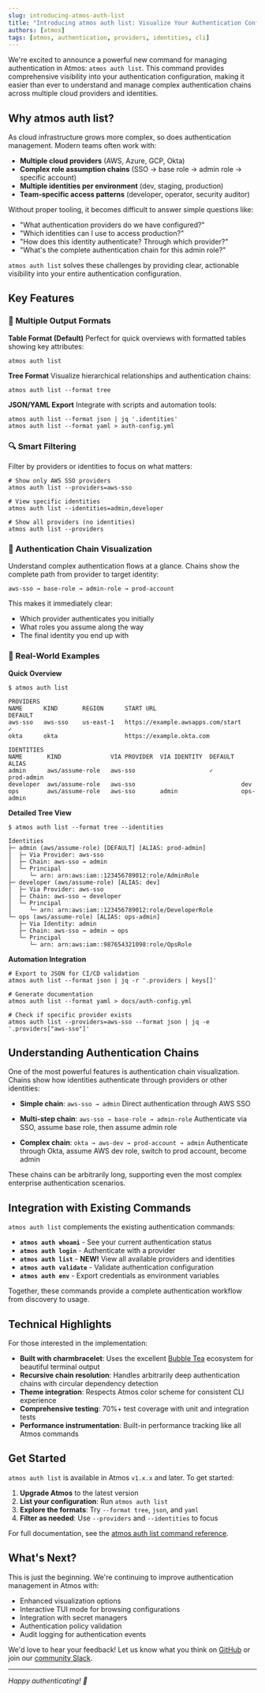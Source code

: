 ```yaml
---
slug: introducing-atmos-auth-list
title: "Introducing atmos auth list: Visualize Your Authentication Configuration"
authors: [atmos]
tags: [atmos, authentication, providers, identities, cli]
---
```


We're excited to announce a powerful new command for managing authentication in Atmos: `atmos auth list`. This command provides comprehensive visibility into your authentication configuration, making it easier than ever to understand and manage complex authentication chains across multiple cloud providers and identities.

<!--truncate-->

## Why atmos auth list?

As cloud infrastructure grows more complex, so does authentication management. Modern teams often work with:

- **Multiple cloud providers** (AWS, Azure, GCP, Okta)
- **Complex role assumption chains** (SSO → base role → admin role → specific account)
- **Multiple identities per environment** (dev, staging, production)
- **Team-specific access patterns** (developer, operator, security auditor)

Without proper tooling, it becomes difficult to answer simple questions like:
- "What authentication providers do we have configured?"
- "Which identities can I use to access production?"
- "How does this identity authenticate? Through which provider?"
- "What's the complete authentication chain for this admin role?"

`atmos auth list` solves these challenges by providing clear, actionable visibility into your entire authentication configuration.

## Key Features

### 🎨 Multiple Output Formats

**Table Format (Default)**
Perfect for quick overviews with formatted tables showing key attributes:

```shell
atmos auth list
```

**Tree Format**
Visualize hierarchical relationships and authentication chains:

```shell
atmos auth list --format tree
```

**JSON/YAML Export**
Integrate with scripts and automation tools:

```shell
atmos auth list --format json | jq '.identities'
atmos auth list --format yaml > auth-config.yml
```

### 🔍 Smart Filtering

Filter by providers or identities to focus on what matters:

```shell
# Show only AWS SSO providers
atmos auth list --providers=aws-sso

# View specific identities
atmos auth list --identities=admin,developer

# Show all providers (no identities)
atmos auth list --providers
```

### 🔗 Authentication Chain Visualization

Understand complex authentication flows at a glance. Chains show the complete path from provider to target identity:

```
aws-sso → base-role → admin-role → prod-account
```

This makes it immediately clear:
- Which provider authenticates you initially
- What roles you assume along the way
- The final identity you end up with

### 🎯 Real-World Examples

**Quick Overview**
```shell
$ atmos auth list

PROVIDERS
NAME      KIND       REGION      START URL                                DEFAULT
aws-sso   aws-sso    us-east-1   https://example.awsapps.com/start       ✓
okta      okta                   https://example.okta.com

IDENTITIES
NAME       KIND              VIA PROVIDER  VIA IDENTITY  DEFAULT  ALIAS
admin      aws/assume-role   aws-sso                     ✓        prod-admin
developer  aws/assume-role   aws-sso                              dev
ops        aws/assume-role   aws-sso       admin                  ops-admin
```

**Detailed Tree View**
```shell
$ atmos auth list --format tree --identities

Identities
├─ admin (aws/assume-role) [DEFAULT] [ALIAS: prod-admin]
│  ├─ Via Provider: aws-sso
│  ├─ Chain: aws-sso → admin
│  └─ Principal
│     └─ arn: arn:aws:iam::123456789012:role/AdminRole
├─ developer (aws/assume-role) [ALIAS: dev]
│  ├─ Via Provider: aws-sso
│  ├─ Chain: aws-sso → developer
│  └─ Principal
│     └─ arn: arn:aws:iam::123456789012:role/DeveloperRole
└─ ops (aws/assume-role) [ALIAS: ops-admin]
   ├─ Via Identity: admin
   ├─ Chain: aws-sso → admin → ops
   └─ Principal
      └─ arn: arn:aws:iam::987654321098:role/OpsRole
```

**Automation Integration**
```shell
# Export to JSON for CI/CD validation
atmos auth list --format json | jq -r '.providers | keys[]'

# Generate documentation
atmos auth list --format yaml > docs/auth-config.yml

# Check if specific provider exists
atmos auth list --providers=aws-sso --format json | jq -e '.providers["aws-sso"]'
```

## Understanding Authentication Chains

One of the most powerful features is authentication chain visualization. Chains show how identities authenticate through providers or other identities:

- **Simple chain**: `aws-sso → admin`
  Direct authentication through AWS SSO

- **Multi-step chain**: `aws-sso → base-role → admin-role`
  Authenticate via SSO, assume base role, then assume admin role

- **Complex chain**: `okta → aws-dev → prod-account → admin`
  Authenticate through Okta, assume AWS dev role, switch to prod account, become admin

These chains can be arbitrarily long, supporting even the most complex enterprise authentication scenarios.

## Integration with Existing Commands

`atmos auth list` complements the existing authentication commands:

- **`atmos auth whoami`** - See your current authentication status
- **`atmos auth login`** - Authenticate with a provider
- **`atmos auth list`** - **NEW!** View all available providers and identities
- **`atmos auth validate`** - Validate authentication configuration
- **`atmos auth env`** - Export credentials as environment variables

Together, these commands provide a complete authentication workflow from discovery to usage.

## Technical Highlights

For those interested in the implementation:

- **Built with charmbracelet**: Uses the excellent [Bubble Tea](https://github.com/charmbracelet/bubbletea) ecosystem for beautiful terminal output
- **Recursive chain resolution**: Handles arbitrarily deep authentication chains with circular dependency detection
- **Theme integration**: Respects Atmos color scheme for consistent CLI experience
- **Comprehensive testing**: 70%+ test coverage with unit and integration tests
- **Performance instrumentation**: Built-in performance tracking like all Atmos commands

## Get Started

`atmos auth list` is available in Atmos `v1.x.x` and later. To get started:

1. **Upgrade Atmos** to the latest version
2. **List your configuration**: Run `atmos auth list`
3. **Explore the formats**: Try `--format tree`, `json`, and `yaml`
4. **Filter as needed**: Use `--providers` and `--identities` to focus

For full documentation, see the [atmos auth list command reference](/cli/commands/auth/list).

## What's Next?

This is just the beginning. We're continuing to improve authentication management in Atmos with:

- Enhanced visualization options
- Interactive TUI mode for browsing configurations
- Integration with secret managers
- Authentication policy validation
- Audit logging for authentication events

We'd love to hear your feedback! Let us know what you think on [GitHub](https://github.com/cloudposse/atmos) or join our [community Slack](https://slack.cloudposse.com/).

---

*Happy authenticating! 🔐*

